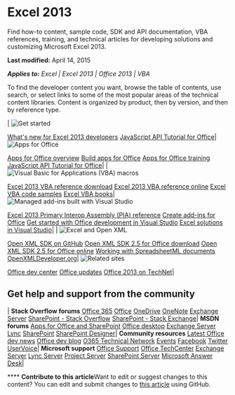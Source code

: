 
# Excel 2013
Find how-to content, sample code, SDK and API documentation, VBA references, training, and technical articles for developing solutions and customizing Microsoft Excel 2013.

 **Last modified:** April 14, 2015

 _**Applies to:** Excel | Excel 2013 | Office 2013 | VBA_

To find the developer content you want, browse the table of contents, use search, or select links to some of the most popular areas of the technical content libraries. Content is organized by product, then by version, and then by reference type.



|
![Get started](..\images\header_getstarted_gray.png)

 [What's new for Excel 2013 developers](a91317a9-8aae-ed5d-9df5-3128fecde1b5.md) [JavaScript API Tutorial for Office](http://msdn.microsoft.com/en-us/library/office/dn848361.aspx)|
![Apps for Office](..\images\header_appsoff_gray.png)

 [Apps for Office overview](http://msdn.microsoft.com/library/e64de870-ce22-4331-92e7-76d35279bf91%28Office.15%29.aspx) [Build apps for Office](http://msdn.microsoft.com/library/1e123201-6e70-45c1-a48c-d5b955896ddb.aspx) [Apps for Office training](http://msdn.microsoft.com/en-us/library/office/dn848352.aspx) [JavaScript API Tutorial for Office](http://msdn.microsoft.com/en-us/library/office/dn848361.aspx)|
|
![Visual Basic for Applications (VBA) macros](..\images\header_vba_gray.png)

 [Excel 2013 VBA reference download](http://www.microsoft.com/en-us/download/details.aspx?id=40326) [Excel 2013 VBA reference online](5caf65ef-b7f5-4cbe-ab2e-459f027f53a4.md) [Excel VBA code samples](http://code.msdn.microsoft.com/office/site/search?query=VBA%2C%20excel&amp;f%5B0%5D.Value=VBA%2C%20excel&amp;f%5B0%5D.Type=SearchText&amp;ac=2) [Excel VBA books](http://www.barnesandnoble.com/s/Excel-VBA?store=allproducts&amp;keyword=Excel+VBA)|
![Managed add-ins built with Visual Studio](..\images\header_vsto_gray.png)

 [Excel 2013 Primary Interop Assembly (PIA) reference](http://msdn.microsoft.com/library/0b481186-fd31-43bf-aa4a-591f94309555%28Office.15%29.aspx) [Create add-ins for Office](http://msdn.microsoft.com/library/eabd0377-cb94-4c1e-a99c-f13ff8df1a87%28Office.15%29.aspx) [Get started with Office development in Visual Studio](http://msdn.microsoft.com/library/fc27e84c-dca2-4b0a-8794-f57a2a886262%28Office.15%29.aspx) [Excel solutions in Visual Studio](http://msdn.microsoft.com/library/8b73cf08-a173-4b49-b20f-2d2456dbe925%28Office.15%29.aspx)|
|
![Excel and Open XML](..\images\header_xlxml_gray.png)

 [Open XML SDK on GitHub](https://github.com/OfficeDev/Open-XML-SDK) [Open XML SDK 2.5 for Office download](http://www.microsoft.com/en-us/download/details.aspx?id=30425) [Open XML SDK 2.5 for Office online](http://msdn.microsoft.com/library/f6a9ae68-7989-4208-97f5-3c945137a0ab%28Office.15%29.aspx) [Working with SpreadsheetML documents](http://msdn.microsoft.com/library/c984c74e-2f06-4aba-a64b-2bb928b2929e%28Office.15%29.aspx) [OpenXMLDeveloper.org](http://openxmldeveloper.org/)|
![Related sites](..\images\header_related_gray.png)

 [Office dev center](http://dev.office.com/) [Office updates](http://technet.microsoft.com/en-us/library/dn789213%28v=office.14%29.aspx) [Office 2013 on TechNet](http://technet.microsoft.com/en-us/library/cc326108%28v=office.15%29.aspx)|

## Get help and support from the community



| **Stack Overflow forums** [Office 365](http://stackoverflow.com/questions/tagged/office365) [Office](http://stackoverflow.com/questions/tagged/ms-office) [OneDrive](http://stackoverflow.com/questions/tagged/onedrive) [OneNote](http://stackoverflow.com/questions/tagged/onenote) [Exchange Server](http://stackoverflow.com/questions/tagged/exchange-server) [SharePoint - Stack Overflow](http://stackoverflow.com/questions/tagged/sharepoint) [SharePoint - Stack Exchange](http://sharepoint.stackexchange.com/)| **MSDN forums** [Apps for Office and SharePoint](https://social.msdn.microsoft.com/Forums/office/en-US/home?category=apps) [Office desktop](https://social.msdn.microsoft.com/Forums/office/en-US/home?category=officedev) [Exchange Server](https://social.msdn.microsoft.com/Forums/office/en-US/home?category=exchangeserver) [Lync](https://social.msdn.microsoft.com/Forums/office/en-US/home?category=lync) [SharePoint](https://social.msdn.microsoft.com/Forums/office/en-US/home?category=sharepoint) [SharePoint Designer](https://social.msdn.microsoft.com/Forums/office/en-US/home?forum=sharepointcustomization)| **Community resources** [Latest Office dev news](http://dev.office.com/latestnews) [Office dev blog](http://blogs.office.com/dev/) [O365 Technical Network](https://www.yammer.com/itpronetwork) [Events](http://dev.office.com/events) [Facebook](https://www.facebook.com/OfficeDev) [Twitter](https://twitter.com/OfficeDev) [UserVoice](http://officespdev.uservoice.com/)| **Microsoft support** [Office Support](https://support.office.com/) [Office TechCenter](https://technet.microsoft.com/en-us/office) [Exchange Server](https://support2.microsoft.com/common/international.aspx?RDPATH=%2foas%2fdefault.aspx%3fgprid%3d730) [Lync Server](https://support2.microsoft.com/common/international.aspx?RDPATH=%2foas%2fdefault.aspx%3fgprid%3d924) [Project Server](http://support2.microsoft.com/ph/931) [SharePoint Server](https://support2.microsoft.com/oas/default.aspx?gprid=935&amp;st=1&amp;wfxredirect=1&amp;sd=msdn) [Microsoft Answer Desk](http://support.microsoft.com/answerdesk)|

****   **Contribute to this article**Want to edit or suggest changes to this content? You can edit and submit changes to  [this article](https://github.com/jhershey00/VBA_Excel_Test/OpenXMLCon/articles/597f7b81-3baf-4bf2-9ef0-f7fedad8c36e.md) using GitHub.

